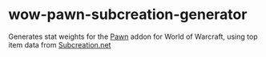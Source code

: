 # wow-pawn-subcreation-generator

Generates stat weights for the [Pawn](https://github.com/VgerMods/Pawn) addon for World of Warcraft, using top item data from [Subcreation.net](https://subcreation.net/)